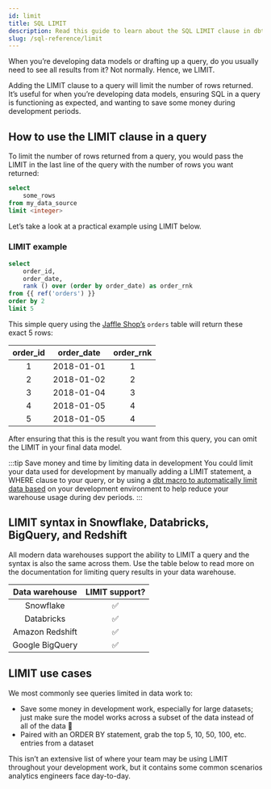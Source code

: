 ```yaml
---
id: limit
title: SQL LIMIT
description: Read this guide to learn about the SQL LIMIT clause in dbt.
slug: /sql-reference/limit
---
```


<head>
    <title>Working with the SQL LIMIT clause</title>
</head>

When you’re developing data models or drafting up a query, do you usually need to see all results from it? Not normally. Hence, we LIMIT.

Adding the LIMIT clause to a query will limit the number of rows returned. It’s useful for when you’re developing data models, ensuring SQL in a query is functioning as expected, and wanting to save some money during development periods.

## How to use the LIMIT clause in a query

To limit the number of rows returned from a query, you would pass the LIMIT in the last line of the query with the number of rows you want returned:

```sql
select
	some_rows
from my_data_source
limit <integer>
```

Let’s take a look at a practical example using LIMIT below.

### LIMIT example

```sql
select
	order_id,
	order_date,
	rank () over (order by order_date) as order_rnk
from {{ ref('orders') }}
order by 2
limit 5
```

This simple query using the [Jaffle Shop’s](https://github.com/dbt-labs/jaffle_shop) `orders` table will return these exact 5 rows:

| order_id | order_date | order_rnk |
|:---:|:---:|:---:|
| 1 | 2018-01-01 | 1 |
| 2 | 2018-01-02 | 2 |
| 3 | 2018-01-04 | 3 |
| 4 | 2018-01-05 | 4 |
| 5 | 2018-01-05 | 4 |

After ensuring that this is the result you want from this query, you can omit the LIMIT in your final data model.

:::tip Save money and time by limiting data in development
You could limit your data used for development by manually adding a LIMIT statement, a WHERE clause to your query, or by using a [dbt macro to automatically limit data based](/best-practices/best-practice-workflows#limit-the-data-processed-when-in-development) on your development environment to help reduce your warehouse usage during dev periods.
:::

## LIMIT syntax in Snowflake, Databricks, BigQuery, and Redshift

All modern data warehouses support the ability to LIMIT a query and the syntax is also the same across them. Use the table below to read more on the documentation for limiting query results in your data warehouse.

| Data warehouse | LIMIT support? |
|:---:|:---:|
| Snowflake | ✅ |
| Databricks | ✅ |
| Amazon Redshift | ✅ |
| Google BigQuery | ✅ |

## LIMIT use cases

We most commonly see queries limited in data work to:
- Save some money in development work, especially for large datasets;  just make sure the model works across a subset of the data instead of all of the data 💸
- Paired with an ORDER BY statement, grab the top 5, 10, 50, 100, etc. entries from a dataset

This isn’t an extensive list of where your team may be using LIMIT throughout your development work, but it contains some common scenarios analytics engineers face day-to-day.
